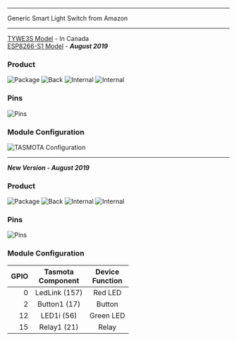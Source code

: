 ***
Generic Smart Light Switch from Amazon
***

[TYWE3S Model](https://goo.gl/ZwZmjQ) - In Canada  
[ESP8266-S1 Model](https://amzn.to/2lTz1e4) - ***August 2019***  

### Product 
![Package](https://raw.githubusercontent.com/willngton/Smarth_Plug_LA_WF3/master/Switch_SS118_01.png)
![Back](https://raw.githubusercontent.com/willngton/Smarth_Plug_LA_WF3/master/Switch_SS118_02.png)
![Internal](https://raw.githubusercontent.com/willngton/Smarth_Plug_LA_WF3/master/Switch_SS118_03.png)
![Internal](https://raw.githubusercontent.com/willngton/Smarth_Plug_LA_WF3/master/Switch_SS118_04.png)

### Pins
![Pins](https://raw.githubusercontent.com/willngton/Smarth_Plug_LA_WF3/master/Switch_SS118_05.png)

### Module Configuration
![TASMOTA Configuration](https://raw.githubusercontent.com/willngton/Smarth_Plug_LA_WF3/master/Switch_SS118_06.png)

***
***New Version - August 2019***
### Product 
![Package](https://github.com/byrnes-patrick/smartswitch/blob/master/Switch_SS118_01.jpg)
![Back](https://github.com/byrnes-patrick/smartswitch/blob/master/Switch_SS118_02.jpg)
![Internal](https://github.com/byrnes-patrick/smartswitch/blob/master/Switch_SS118_03.jpg)
![Internal](https://github.com/byrnes-patrick/smartswitch/blob/master/Switch_SS118_04.jpg)

### Pins
![Pins](https://github.com/byrnes-patrick/smartswitch/blob/master/Switch_SS118_06.JPG)

### Module Configuration
GPIO | Tasmota<BR>Component | Device<BR>Function
--: | :--: | :--:
0 | LedLink (157) | Red LED
2 | Button1 (17) | Button
12 | LED1i (56) | Green LED
15 | Relay1 (21) | Relay
